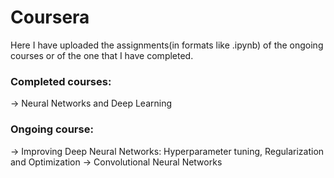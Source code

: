 # Coursera
Here I have uploaded the assignments(in formats like .ipynb) of the ongoing courses or of the one that I have completed. 

### Completed courses:
-> Neural Networks and Deep Learning

### Ongoing course:
-> Improving Deep Neural Networks: Hyperparameter tuning, Regularization and Optimization
-> Convolutional Neural Networks
